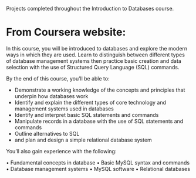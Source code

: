 Projects completed throughout the Introduction to Databases course.

# From Coursera website:
In this course, you will be introduced to databases and explore the modern ways in which they are used. Learn to distinguish between different types of database management systems then practice basic creation and data selection with the use of Structured Query Language (SQL) commands. 

By the end of this course, you’ll be able to: 

- Demonstrate a working knowledge of the concepts and principles that underpin how databases work
- Identify and explain the different types of core technology and management systems used in
   databases
- Identify and interpret basic SQL statements and commands
- Manipulate records in a database with the use of SQL statements and commands
- Outline alternatives to SQL
- and plan and design a simple relational database system

You’ll also gain experience with the following:

• Fundamental concepts in database 
• Basic MySQL syntax and commands
• Database management systems
• MySQL software
• Relational databases
